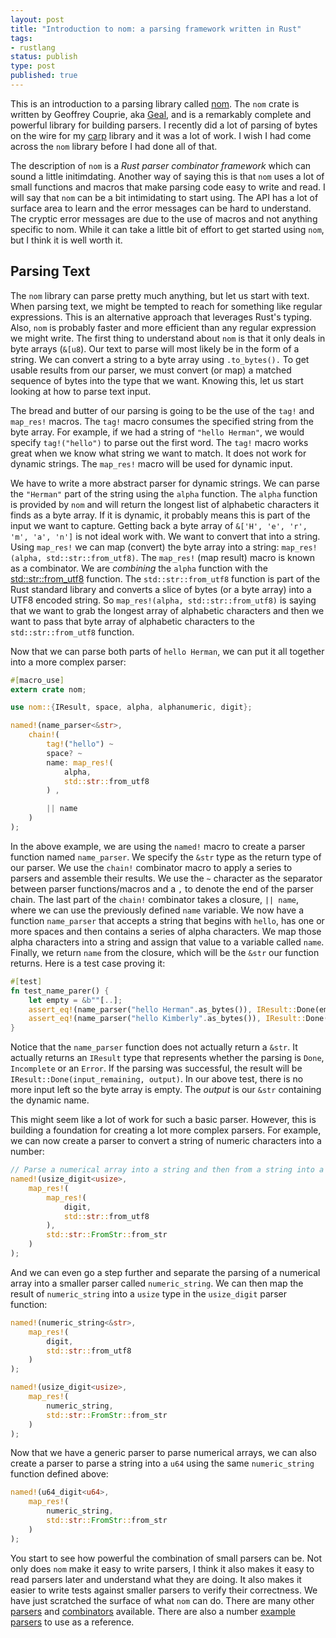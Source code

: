 ```yaml
---
layout: post
title: "Introduction to nom: a parsing framework written in Rust"
tags:
- rustlang
status: publish
type: post
published: true
---
```


This is an introduction to a parsing library called [nom](https://github.com/Geal/nom). The `nom` crate is written by Geoffrey Couprie, aka [Geal](https://github.com/Geal), and is a remarkably complete and powerful library for building parsers. I recently did a lot of parsing of bytes on the wire for my [carp](https://github.com/hjr3/carp-rs) library and it was a lot of work. I wish I had come across the `nom` library before I had done all of that.

The description of `nom` is a _Rust parser combinator framework_ which can sound a little initimdating. Another way of saying this is that `nom` uses a lot of small functions and macros that make parsing code easy to write and read. I will say that `nom` can be a bit intimidating to start using. The API has a lot of surface area to learn and the error messages can be hard to understand. The cryptic error messages are due to the use of macros and not anything specific to nom. While it can take a little bit of effort to get started using `nom`, but I think it is well worth it.

## Parsing Text

The `nom` library can parse pretty much anything, but let us start with text. When parsing text, we might be tempted to reach for something like regular expressions. This is an alternative approach that leverages Rust's typing. Also, `nom` is probably faster and more efficient than any regular expression we might write. The first thing to understand about `nom` is that it only deals in byte arrays (`&[u8`). Our text to parse will most likely be in the form of a string. We can convert a string to a byte array using `.to_bytes().` To get usable results from our parser, we must convert (or map) a matched sequence of bytes into the type that we want. Knowing this, let us start looking at how to parse text input.

The bread and butter of our parsing is going to be the use of the `tag!` and `map_res!` macros. The `tag!` macro consumes the specified string from the byte array. For example, if we had a string of `"hello Herman"`, we would specify `tag!("hello")` to parse out the first word. The `tag!` macro works great when we know what string we want to match. It does not work for dynamic strings. The `map_res!` macro will be used for dynamic input.

We have to write a more abstract parser for dynamic strings. We can parse the `"Herman"` part of the string using the `alpha` function. The `alpha` function is provided by `nom` and will return the longest list of alphabetic characters it finds as a byte array. If it is dynamic, it probably means this is part of the input we want to capture. Getting back a byte array of `&['H', 'e', 'r', 'm', 'a', 'n']` is not ideal work with. We want to convert that into a string. Using `map_res!` we can map (convert) the byte array into a string: `map_res!(alpha, std::str::from_utf8)`. The `map_res!` (map result) macro is known as a combinator. We are _combining_ the `alpha` function with the [std::str::from_utf8](https://doc.rust-lang.org/std/str/fn.from_utf8.html) function. The `std::str::from_utf8` function is part of the Rust standard library and converts a slice of bytes (or a byte array) into a UTF8 encoded string. So `map_res!(alpha, std::str::from_utf8)` is saying that we want to grab the longest array of alphabetic characters and then we want to pass that byte array of alphabetic characters to the `std::str::from_utf8` function.

Now that we can parse both parts of `hello Herman`, we can put it all together into a more complex parser:

```rust
#[macro_use]
extern crate nom;

use nom::{IResult, space, alpha, alphanumeric, digit};

named!(name_parser<&str>,
    chain!(
        tag!("hello") ~
        space? ~
        name: map_res!(
            alpha,
            std::str::from_utf8
        ) ,

        || name
    )
);
```

In the above example, we are using the `named!` macro to create a parser function named `name_parser`. We specify the `&str` type as the return type of our parser. We use the `chain!` combinator macro to apply a series to parsers and assemble their results. We use the `~` character as the separator between parser functions/macros and a `,` to denote the end of the parser chain. The last part of the `chain!` combinator takes a closure, `|| name`, where we can use the previously defined `name` variable. We now have a function `name_parser` that accepts a string that begins with `hello`, has one or more spaces and then contains a series of alpha characters. We map those alpha characters into a string and assign that value to a variable called `name`. Finally, we return `name` from the closure, which will be the `&str` our function returns. Here is a test case proving it:

```rust
#[test]
fn test_name_parer() {
    let empty = &b""[..];
    assert_eq!(name_parser("hello Herman".as_bytes()), IResult::Done(empty, ("Herman")));
    assert_eq!(name_parser("hello Kimberly".as_bytes()), IResult::Done(empty, ("Kimberly")));
}
```

Notice that the `name_parser` function does not actually return a `&str`. It actually returns an `IResult` type that represents whether the parsing is `Done`, `Incomplete` or an `Error`. If the parsing was successful, the result will be `IResult::Done(input_remaining, output)`. In our above test, there is no more input left so the byte array is empty. The _output_ is our `&str` containing the dynamic name.

This might seem like a lot of work for such a basic parser. However, this is building a foundation for creating a lot more complex parsers. For example, we can now create a parser to convert a string of numeric characters into a number:

```rust
// Parse a numerical array into a string and then from a string into a number
named!(usize_digit<usize>,
    map_res!(
        map_res!(
            digit,
            std::str::from_utf8
        ),
        std::str::FromStr::from_str
    )
);
```

And we can even go a step further and separate the parsing of a numerical array into a smaller parser called `numeric_string`. We can then map the result of `numeric_string` into a `usize` type in the `usize_digit` parser function:

```rust
named!(numeric_string<&str>,
    map_res!(
        digit,
        std::str::from_utf8
    )
);

named!(usize_digit<usize>,
    map_res!(
        numeric_string,
        std::str::FromStr::from_str
    )
);
```

Now that we have a generic parser to parse numerical arrays, we can also create a parser to parse a string into a `u64` using the same `numeric_string` function defined above:

```rust
named!(u64_digit<u64>,
    map_res!(
        numeric_string,
        std::str::FromStr::from_str
    )
);
```

You start to see how powerful the combination of small parsers can be. Not only does `nom` make it easy to write parsers, I think it also makes it easy to read parsers later and understand what they are doing. It also makes it easier to write tests against smaller parsers to verify their correctness. We have just scratched the surface of what `nom` can do. There are many other [parsers](http://rust.unhandledexpression.com/nom/#functions) and [combinators](http://rust.unhandledexpression.com/nom/#macros) available. There are also a number [example](https://github.com/Geal/nom/issues/14) [parsers](https://github.com/Geal/nom/tree/master/tests) to use as a reference.

